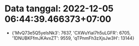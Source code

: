 # Data tanggal: 2022-12-05 06:44:39.466373+07:00

* {'MvQ73e5Q5yeIsNk3': 7637, 'CXWuYiaI7h5uLGFR': 6705, '1DNUBKFfmJKAvxZT': 9559, 'qTPnmFh3zXjsJw3H': 13144}
